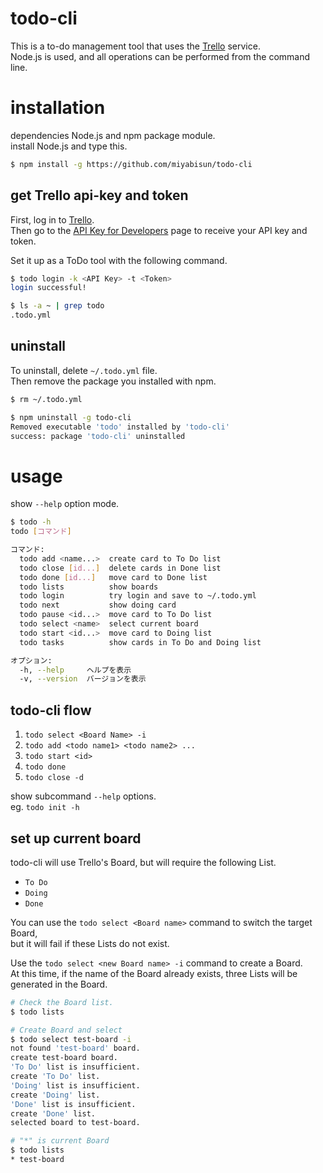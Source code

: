 # todo-cli

This is a to-do management tool that uses the [Trello](https://trello.com/) service.  
Node.js is used, and all operations can be performed from the command line.

# installation

dependencies Node.js and npm package module.  
install Node.js and type this.

```bash
$ npm install -g https://github.com/miyabisun/todo-cli
```

## get Trello api-key and token

First, log in to [Trello](https://trello.com/).  
Then go to the [API Key for Developers](https://trello.com/app-key) page to receive your API key and token.

Set it up as a ToDo tool with the following command.

```bash
$ todo login -k <API Key> -t <Token>
login successful!

$ ls -a ~ | grep todo
.todo.yml
```

## uninstall

To uninstall, delete `~/.todo.yml` file.  
Then remove the package you installed with npm.

```bash
$ rm ~/.todo.yml

$ npm uninstall -g todo-cli
Removed executable 'todo' installed by 'todo-cli'
success: package 'todo-cli' uninstalled
```

# usage

show `--help` option mode.

```bash
$ todo -h
todo [コマンド]

コマンド:
  todo add <name...>  create card to To Do list
  todo close [id...]  delete cards in Done list
  todo done [id...]   move card to Done list
  todo lists          show boards
  todo login          try login and save to ~/.todo.yml
  todo next           show doing card
  todo pause <id...>  move card to To Do list
  todo select <name>  select current board
  todo start <id...>  move card to Doing list
  todo tasks          show cards in To Do and Doing list

オプション:
  -h, --help     ヘルプを表示                                             [真偽]
  -v, --version  バージョンを表示                                         [真偽]
```

## todo-cli flow

1. `todo select <Board Name> -i`
2. `todo add <todo name1> <todo name2> ...`
3. `todo start <id>`
4. `todo done`
5. `todo close -d`

show subcommand `--help` options.  
eg. `todo init -h`

## set up current board

todo-cli will use Trello's Board, but will require the following List.

- `To Do`
- `Doing`
- `Done`

You can use the `todo select <Board name>` command to switch the target Board,  
but it will fail if these Lists do not exist.

Use the `todo select <new Board name> -i` command to create a Board.  
At this time, if the name of the Board already exists, three Lists will be generated in the Board.

```bash
# Check the Board list.
$ todo lists

# Create Board and select
$ todo select test-board -i
not found 'test-board' board.
create test-board board.
'To Do' list is insufficient.
create 'To Do' list.
'Doing' list is insufficient.
create 'Doing' list.
'Done' list is insufficient.
create 'Done' list.
selected board to test-board.

# "*" is current Board
$ todo lists
* test-board
```
